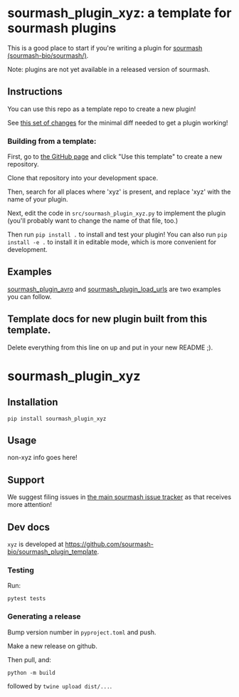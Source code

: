 # sourmash_plugin_xyz: a template for sourmash plugins

This is a good place to start if you're writing a plugin for
[sourmash (sourmash-bio/sourmash/)](https://github.com/sourmash-bio/sourmash/).

Note: plugins are not yet available in a released version of sourmash.

## Instructions

You can use this repo as a template repo to create a new plugin!

See [this set of changes](https://github.com/ctb/sourmash_plugin_template_test1/pull/1) for the minimal diff needed to get a plugin working!

### Building from a template:

First, go to [the GitHub page](https://github.com/sourmash-bio/sourmash_plugin_template) and click "Use this template" to create a new repository.

Clone that repository into your development space.

Then, search for all places where 'xyz' is present, and replace
'xyz' with the name of your plugin.

Next, edit the code in `src/sourmash_plugin_xyz.py` to implement the plugin
(you'll probably want to change the name of that file, too.)

Then run `pip install .` to install and test your plugin! You can also
run `pip install -e .` to install it in editable mode, which is more
convenient for development.

## Examples

[sourmash_plugin_avro](https://github.com/sourmash-bio/sourmash_plugin_avro)
and
[sourmash_plugin_load_urls](https://github.com/sourmash-bio/sourmash_plugin_load_urls)
are two examples you can follow.

## Template docs for new plugin built from this template.

Delete everything from this line on up and put in your new README ;).

# sourmash_plugin_xyz

## Installation

```
pip install sourmash_plugin_xyz
```

## Usage

non-xyz info goes here!

## Support

We suggest filing issues in [the main sourmash issue tracker](https://github.com/dib-lab/sourmash/issues) as that receives more attention!

## Dev docs

`xyz` is developed at https://github.com/sourmash-bio/sourmash_plugin_template.

### Testing

Run:
```
pytest tests
```

### Generating a release

Bump version number in `pyproject.toml` and push.

Make a new release on github.

Then pull, and:

```
python -m build
```

followed by `twine upload dist/...`.
